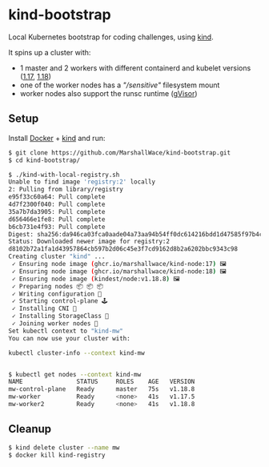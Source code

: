 # kind-bootstrap

Local Kubernetes bootstrap for coding challenges, using [kind](https://kind.sigs.k8s.io/).

It spins up a cluster with:
- 1 master and 2 workers with different containerd and kubelet versions ([1.17](./nodes/Dockerfile.17), [1.18](./nodes/Dockerfile.18))
- one of the worker nodes has a _"/sensitive"_ filesystem mount
- worker nodes also support the runsc runtime ([gVisor](https://gvisor.dev/))

## Setup

Install [Docker](https://docs.docker.com/get-docker/) + [kind](https://github.com/kubernetes-sigs/kind/releases) and run:

```bash
$ git clone https://github.com/MarshallWace/kind-bootstrap.git
$ cd kind-bootstrap/

$ ./kind-with-local-registry.sh
Unable to find image 'registry:2' locally
2: Pulling from library/registry
e95f33c60a64: Pull complete 
4d7f2300f040: Pull complete 
35a7b7da3905: Pull complete 
d656466e1fe8: Pull complete 
b6cb731e4f93: Pull complete 
Digest: sha256:da946ca03fca0aade04a73aa94b54ff0dc614216bdd1d47585f97b4c1bdaa0e2
Status: Downloaded newer image for registry:2
d8102b72a1fa1d43957864cb597b2d06c45e3f7cd9162d8b2a6202bbc9343c98
Creating cluster "kind" ...
 ✓ Ensuring node image (ghcr.io/marshallwace/kind-node:17) 🖼 
 ✓ Ensuring node image (ghcr.io/marshallwace/kind-node:18) 🖼 
 ✓ Ensuring node image (kindest/node:v1.18.8) 🖼 
 ✓ Preparing nodes 📦 📦 📦  
 ✓ Writing configuration 📜 
 ✓ Starting control-plane 🕹️ 
 ✓ Installing CNI 🔌 
 ✓ Installing StorageClass 💾 
 ✓ Joining worker nodes 🚜 
Set kubectl context to "kind-mw"
You can now use your cluster with:

kubectl cluster-info --context kind-mw


$ kubectl get nodes --context kind-mw
NAME               STATUS     ROLES    AGE   VERSION
mw-control-plane   Ready      master   75s   v1.18.8
mw-worker          Ready      <none>   41s   v1.17.5
mw-worker2         Ready      <none>   41s   v1.18.8
```

## Cleanup

```bash
$ kind delete cluster --name mw
$ docker kill kind-registry
```
